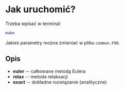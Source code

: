 # Jak uruchomić?
Trzeba wpisać w terminal:
```bash
make
```

Jakieś parametry można zmieniać w pliku ``common.F90``.

## Opis
 * **euler** -- całkowane metodą Eulera
 * **relax** -- metoda relaksacji
 * **exact** -- dokładne rozwiązanie (analityczne)
